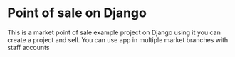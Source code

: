 
# Point of sale on Django

This is a market point of sale example project on Django
using it you can create a project and sell. You can use app in multiple market branches with staff accounts


